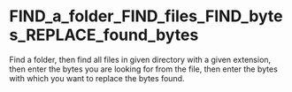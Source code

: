 # FIND_a_folder_FIND_files_FIND_bytes_REPLACE_found_bytes
Find a folder, then find all files in given directory with a given extension, then enter the bytes you are looking for from the file, then enter the bytes with which you want to replace the bytes found.
